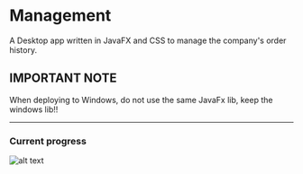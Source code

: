 # Management
A Desktop app written in JavaFX and CSS to manage the company's order history.

## IMPORTANT NOTE
When deploying to Windows, do not use the same JavaFx lib, keep the windows lib!!

---

### Current progress
![alt text](https://imgur.com/BVFWBzR.png)
